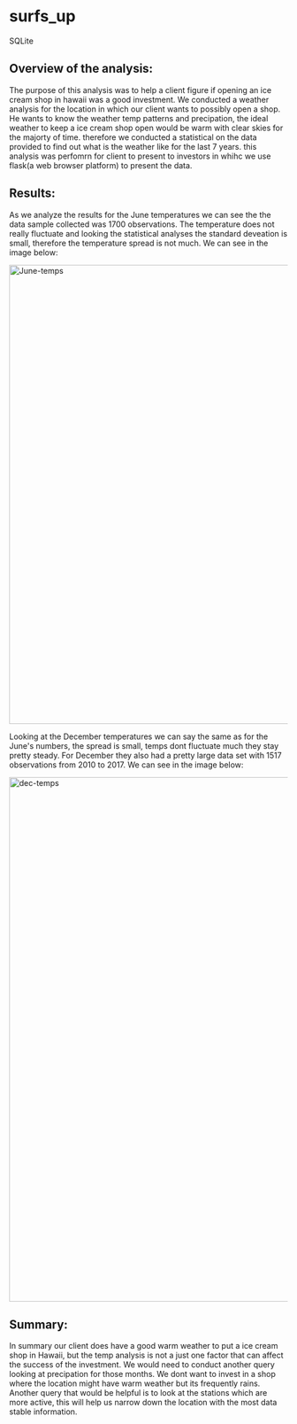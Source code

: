 # surfs_up
SQLite

## Overview of the analysis: 
The purpose of this analysis was to help a client figure if opening an ice cream shop in hawaii was a good investment. We conducted a weather analysis for the location in which our client wants to possibly open a shop. He wants to know the weather temp patterns and precipation, the ideal weather to keep a ice cream shop open would be warm with clear skies for the majorty of time. therefore we conducted a statistical on the data provided to find out what is the weather like for the last 7 years. this analysis was perfomrn for client to present to investors in whihc we use flask(a web browser platform) to present the data.

## Results: 
As we analyze the results for the June temperatures we can see the the data sample collected was 1700 observations. The temperature does not really fluctuate and looking the statistical analyses the standard deveation is small, therefore the temperature spread is not much. We can see in the image below:

<img width="829" alt="June-temps" src="https://user-images.githubusercontent.com/93267002/154803746-ee188a28-d2f4-4a48-b390-0440f2f8c263.png">

Looking at the December temperatures we can say the same as for the June's numbers, the spread is small, temps dont fluctuate much they stay pretty steady. For December they also had a pretty large data set with 1517 observations from 2010 to 2017. We can see in the image below:

<img width="947" alt="dec-temps" src="https://user-images.githubusercontent.com/93267002/154803900-3cf3afa5-22b8-46b7-baf4-30a4d21fc4ef.png">


## Summary: 
In summary our client does have a good warm weather to put a ice cream shop in Hawaii, but the temp analysis is not a just one factor that can affect the success of the investment. We would need to conduct another query looking at precipation for those months. We dont want to invest in a shop where the location might have warm weather but its frequently rains. Another query that would be helpful is to look at the stations which are more active, this will help us narrow down the location with the most data stable information.
